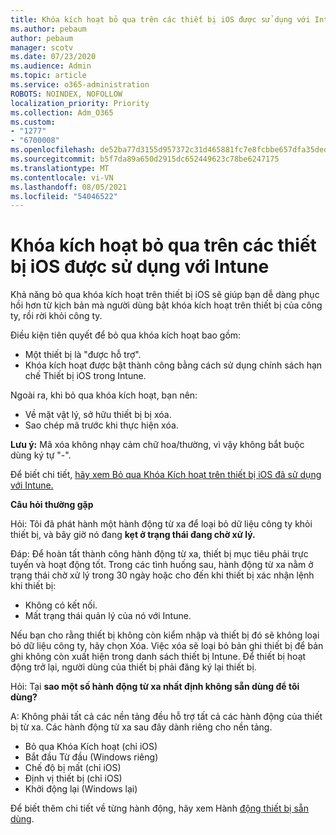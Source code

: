 ```yaml
---
title: Khóa kích hoạt bỏ qua trên các thiết bị iOS được sử dụng với Intune
ms.author: pebaum
author: pebaum
manager: scotv
ms.date: 07/23/2020
ms.audience: Admin
ms.topic: article
ms.service: o365-administration
ROBOTS: NOINDEX, NOFOLLOW
localization_priority: Priority
ms.collection: Adm_O365
ms.custom:
- "1277"
- "6700008"
ms.openlocfilehash: de52ba77d3155d957372c31d465881fc7e8fcbbe657dfa35dedfee2be52e5a52
ms.sourcegitcommit: b5f7da89a650d2915dc652449623c78be6247175
ms.translationtype: MT
ms.contentlocale: vi-VN
ms.lasthandoff: 08/05/2021
ms.locfileid: "54046522"
---
```

# <a name="bypass-activation-lock-on-supervised-ios-devices-with-intune"></a>Khóa kích hoạt bỏ qua trên các thiết bị iOS được sử dụng với Intune

Khả năng bỏ qua khóa kích hoạt trên thiết bị iOS sẽ giúp bạn dễ dàng phục hồi hơn từ kịch bản mà người dùng bật khóa kích hoạt trên thiết bị của công ty, rồi rời khỏi công ty.

Điều kiện tiên quyết để bỏ qua khóa kích hoạt bao gồm:

- Một thiết bị là "được hỗ trợ".
- Khóa kích hoạt được bật thành công bằng cách sử dụng chính sách hạn chế Thiết bị iOS trong Intune.

Ngoài ra, khi bỏ qua khóa kích hoạt, bạn nên:

- Về mặt vật lý, sở hữu thiết bị bị xóa.
- Sao chép mã trước khi thực hiện xóa.

**Lưu ý:** Mã xóa không nhạy cảm chữ hoa/thường, vì vậy không bắt buộc dùng ký tự "-".

Để biết chi tiết, [hãy xem Bỏ qua Khóa Kích hoạt trên thiết bị iOS đã sử dụng với Intune.](https://docs.microsoft.com/intune/device-activation-lock-bypass)

**Câu hỏi thường gặp**

Hỏi: Tôi đã phát hành một hành động từ xa để loại bỏ dữ liệu công ty khỏi thiết bị, và bây giờ nó đang **kẹt ở trạng thái đang chờ xử lý.**

Đáp: Để hoàn tất thành công hành động từ xa, thiết bị mục tiêu phải trực tuyến và hoạt động tốt. Trong các tình huống sau, hành động từ xa nằm ở trạng thái chờ xử lý trong 30 ngày hoặc cho đến khi thiết bị xác nhận lệnh khi thiết bị:

- Không có kết nối.
- Mất trạng thái quản lý của nó với Intune.

Nếu bạn cho rằng thiết bị không còn kiểm nhập và thiết bị đó sẽ không loại bỏ dữ liệu công ty, hãy chọn Xóa. Việc xóa sẽ loại bỏ bản ghi thiết bị để bản ghi không còn xuất hiện trong danh sách thiết bị Intune. Để thiết bị hoạt động trở lại, người dùng của thiết bị phải đăng ký lại thiết bị.

Hỏi: Tại **sao một số hành động từ xa nhất định không sẵn dùng để tôi dùng?**

A: Không phải tất cả các nền tảng đều hỗ trợ tất cả các hành động của thiết bị từ xa. Các hành động từ xa sau đây dành riêng cho nền tảng.

- Bỏ qua Khóa Kích hoạt (chỉ iOS)
- Bắt đầu Từ đầu (Windows riêng)
- Chế độ bị mất (chỉ iOS)
- Định vị thiết bị (chỉ iOS)
- Khởi động lại (Windows lại)

Để biết thêm chi tiết về từng hành động, hãy xem Hành [động thiết bị sẵn dùng](https://docs.microsoft.com/intune/device-management#available-device-actions).